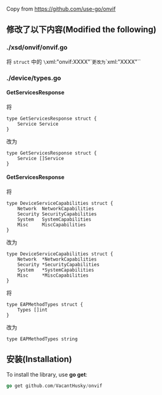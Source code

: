 Copy from https://github.com/use-go/onvif

## 修改了以下内容(Modified the following)

### ./xsd/onvif/onvif.go
将 `struct` 中的 `\`xml:"onvif:XXXX"\`` 更改为 `\`xml:"XXXX"\``

### ./device/types.go

#### GetServicesResponse
将
```golang
type GetServicesResponse struct {
	Service Service
}
```
改为
```golang
type GetServicesResponse struct {
	Service []Service
}
```
#### GetServicesResponse
将
```
type DeviceServiceCapabilities struct {
	Network  NetworkCapabilities
	Security SecurityCapabilities
	System   SystemCapabilities
	Misc     MiscCapabilities
}
```
改为
```
type DeviceServiceCapabilities struct {
	Network  *NetworkCapabilities
	Security *SecurityCapabilities
	System   *SystemCapabilities
	Misc     *MiscCapabilities
}
```

将
```golang
type EAPMethodTypes struct {
	Types []int
}
```
改为
```golang
type EAPMethodTypes string
```

## 安装(Installation)

To install the library,  use **go get**:

```go
go get github.com/VacantHusky/onvif
```